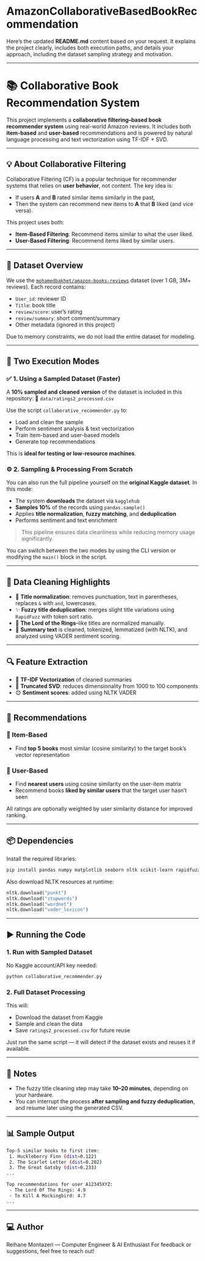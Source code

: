 # AmazonCollaborativeBasedBookRecommendation
Here’s the updated **README.md** content based on your request. It explains the project clearly, includes both execution paths, and details your approach, including the dataset sampling strategy and motivation.

---

# 📚 Collaborative Book Recommendation System

This project implements a **collaborative filtering–based book recommender system** using real-world Amazon reviews. It includes both **item-based** and **user-based** recommendations and is powered by natural language processing and text vectorization using TF-IDF + SVD.

---

## 💡 About Collaborative Filtering

Collaborative Filtering (CF) is a popular technique for recommender systems that relies on **user behavior**, not content. The key idea is:

* If users **A** and **B** rated similar items similarly in the past,
* Then the system can recommend new items to **A** that **B** liked (and vice versa).

This project uses both:

* **Item-Based Filtering**: Recommend items similar to what the user liked.
* **User-Based Filtering**: Recommend items liked by similar users.

---

## 📁 Dataset Overview

We use the [`mohamedbakhet/amazon-books-reviews`](https://www.kaggle.com/datasets/mohamedbakhet/amazon-books-reviews) dataset (over 1 GB, 3M+ reviews). Each record contains:

* `User_id`: reviewer ID
* `Title`: book title
* `review/score`: user’s rating
* `review/summary`: short comment/summary
* Other metadata (ignored in this project)

Due to memory constraints, we do not load the entire dataset for modeling.

---

## 🧪 Two Execution Modes

### ✅ 1. Using a Sampled Dataset (Faster)

A **10% sampled and cleaned version** of the dataset is included in this repository:
📄 `data/ratings2_processed.csv`

Use the script `collaborative_recommender.py` to:

* Load and clean the sample
* Perform sentiment analysis & text vectorization
* Train item-based and user-based models
* Generate top recommendations

This is **ideal for testing or low-resource machines**.

### ⚙️ 2. Sampling & Processing From Scratch

You can also run the full pipeline yourself on the **original Kaggle dataset**.
In this mode:

* The system **downloads** the dataset via `kagglehub`
* **Samples 10%** of the records using `pandas.sample()`
* Applies **title normalization**, **fuzzy matching**, and **deduplication**
* Performs sentiment and text enrichment

> This pipeline ensures data cleanliness while reducing memory usage significantly.

You can switch between the two modes by using the CLI version or modifying the `main()` block in the script.

---

## 🧹 Data Cleaning Highlights

* 🧾 **Title normalization**: removes punctuation, text in parentheses, replaces `&` with `and`, lowercases.
* ✨ **Fuzzy title deduplication**: merges slight title variations using `RapidFuzz` with token sort ratio.
* 📖 **The Lord of the Rings**–like titles are normalized manually.
* 💬 **Summary text** is cleaned, tokenized, lemmatized (with NLTK), and analyzed using VADER sentiment scoring.

---

## 🔍 Feature Extraction

* 📘 **TF-IDF Vectorization** of cleaned summaries
* 🔽 **Truncated SVD**: reduces dimensionality from 1000 to 100 components
* 😊 **Sentiment scores**: added using NLTK VADER

---

## 🔄 Recommendations

### 📌 Item-Based

* Find **top 5 books** most similar (cosine similarity) to the target book’s vector representation

### 👥 User-Based

* Find **nearest users** using cosine similarity on the user-item matrix
* Recommend books **liked by similar users** that the target user hasn’t seen

All ratings are optionally weighted by user similarity distance for improved ranking.

---

## 📦 Dependencies

Install the required libraries:

```bash
pip install pandas numpy matplotlib seaborn nltk scikit-learn rapidfuzz kagglehub
```

Also download NLTK resources at runtime:

```python
nltk.download("punkt")
nltk.download("stopwords")
nltk.download("wordnet")
nltk.download("vader_lexicon")
```

---

## ▶️ Running the Code

### 1. Run with Sampled Dataset

No Kaggle account/API key needed:

```bash
python collaborative_recommender.py
```

### 2. Full Dataset Processing

This will:

* Download the dataset from Kaggle
* Sample and clean the data
* Save `ratings2_processed.csv` for future reuse

Just run the same script — it will detect if the dataset exists and reuses it if available.

---

## 📌 Notes

* The fuzzy title cleaning step may take **10–20 minutes**, depending on your hardware.
* You can interrupt the process **after sampling and fuzzy deduplication**, and resume later using the generated CSV.

---

## 📊 Sample Output

```bash
Top‑5 similar books to first item:
 1. Huckleberry Finn (dist=0.122)
 2. The Scarlet Letter (dist=0.202)
 3. The Great Gatsby (dist=0.233)
...

Top recommendations for user A12345XYZ:
 - The Lord Of The Rings: 4.9
 - To Kill A Mockingbird: 4.7
...
```

---

## 💻 Author

Reihane Montazeri — Computer Engineer & AI Enthusiast
For feedback or suggestions, feel free to reach out!
